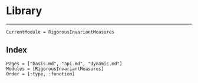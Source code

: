 # Library

---

```@meta
CurrentModule = RigorousInvariantMeasures
```

## Index

```@index
Pages = ["basis.md", "api.md", "dynamic.md"]
Modules = [RigorousInvariantMeasures]
Order = [:type, :function]
```
